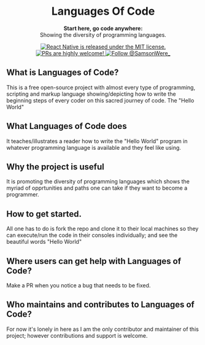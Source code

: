 # <h1 align="center">Languages Of Code</h1>

  
<p align="center">
  <strong>Start here, go code anywhere:</strong><br>
  Showing the diversity of programming languages.
</p>

<p align="center">
  <a href="https://github.com/Samsonroyal/LanguagesOfCode/blob/main/LICENSE">
    <img src="https://img.shields.io/badge/license-MIT-blue.svg" alt="React Native is released under the MIT license." />
  </a>
  <a href="https://github.com/Samsonroyal/LanguagesOfCode">
    <img src="https://img.shields.io/badge/PRs-welcome-brightgreen.svg" alt="PRs are highly welcome!" />
  </a>
  <a href="https://twitter.com/intent/follow?screen_name=SamsonWere_">
    <img src="https://img.shields.io/twitter/follow/SamsonWere_.svg?label=Follow%20@SamsonWere_" alt="Follow @SamsonWere_" />
  </a>
</p>


## What is Languages of Code?
This is a free open-source project with almost every type of programming, scripting and markup language showing/depicting 
how to write the beginning steps of every coder on this sacred journey of code. The "Hello World"



## What Languages of Code does
It teaches/illustrates a reader how to write the "Hello World" program in whatever programming language is available and they feel like using.



## Why the project is useful
It is promoting the diversity of programming languages which shows the myriad of opprtunities and paths one can take if they want to become a 
programmer.



## How to get started.
All one has to do is fork the repo and clone it to their local machines so they can execute/run the code in their consoles individually; and see the beautiful 
words "Hello World"



## Where users can get help with Languages of Code?
Make a PR when you notice a bug that needs to be fixed.



## Who maintains and contributes to Languages of Code?
For now it's lonely in here as I am the only contributor and maintainer of this project; however contributions and support is welcome.
